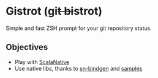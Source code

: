 # Gistrot (gi~~t bi~~strot)

Simple and fast ZSH prompt for your git repository status.

## Objectives

* Play with [ScalaNative](https://scala-native.readthedocs.io/en/latest/user/index.html)
* Use native libs, thanks to [sn-bindgen](https://github.com/indoorvivants/sn-bindgen) and [samples](https://github.com/keynmol/sn-bindgen-examples)

